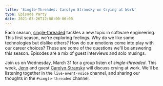 ```yaml
---
title: 'Single-Threaded: Carolyn Stransky on Crying at Work'
type: Episode Party
date: 2021-03-26T12:00:00-06:00
---
```


Each season, [single-threaded](https://anchor.fm/single-threaded/) tackles a new topic in software engineering. This first season, we're exploring feelings. Why do we like some technologies but dislike others? How do our emotions come into play with our career choices? These are some of the questions we'll be answering this season. Episodes are a mix of guest interviews and solo musings.

Join us on Wednesday, March 31 for a group listen of _single-threaded_. This week, [Jenn](https://twitter.com/gurlcode) and guest [Carolyn Stransky](https://twitter.com/carolstran) will discuss crying at work. We'll be listening together in the `live-event-voice` channel, and sharing our thoughts in the `#single-threaded` channel.
